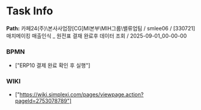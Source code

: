 # Task Info

**Path:** 카페24(주)\본사사업장\[CG]MI본부\MIH그룹\밸류업팀 / smlee06 / [330721] 매치메이킹 매출인식 _ 원전표 결재 완료후 데이터 조회 / 2025-09-01_00-00-00

### BPMN
- ["ERP10 결제 완료 확인 후 실행"]

### WIKI
- ["https://wiki.simplexi.com/pages/viewpage.action?pageId=2753078789"]

